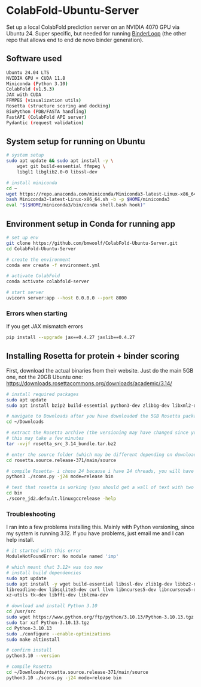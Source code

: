 # ColabFold-Ubuntu-Server

Set up a local ColabFold prediction server on an NVIDIA 4070 GPU via Ubuntu 24. Super specific, but needed for running [BinderLoop](https://github.com/bmwoolf/BinderLoop) (the other repo that allows end to end de novo binder generation).

## Software used 
```bash
Ubuntu 24.04 LTS
NVIDIA GPU + CUDA 11.8
Miniconda (Python 3.10)
ColabFold (v1.5.3)
JAX with CUDA
FFMPEG (visualization utils)
Rosetta (structure scoring and docking)
BioPython (PDB/FASTA handling)
FastAPI (ColabFold API server)
Pydantic (request validation)
```

## System setup for running on Ubuntu 
```bash
# system setup
sudo apt update && sudo apt install -y \
    wget git build-essential ffmpeg \
    libgl1 libglib2.0-0 libssl-dev

# install miniconda
cd ~
wget https://repo.anaconda.com/miniconda/Miniconda3-latest-Linux-x86_64.sh
bash Miniconda3-latest-Linux-x86_64.sh -b -p $HOME/miniconda3
eval "$($HOME/miniconda3/bin/conda shell.bash hook)"
```

## Environment setup in Conda for running app
```bash
# set up env
git clone https://github.com/bmwoolf/ColabFold-Ubuntu-Server.git
cd ColabFold-Ubuntu-Server

# create the environment 
conda env create -f environment.yml

# activate ColabFold 
conda activate colabfold-server 

# start server
uvicorn server:app --host 0.0.0.0 --port 8000
```

### Errors when starting
If you get JAX mismatch errors 
```bash
pip install --upgrade jax==0.4.27 jaxlib==0.4.27
```

## Installing Rosetta for protein + binder scoring 
First, download the actual binaries from their website. 
Just do the main 5GB one, not the 20GB Ubuntu one: https://downloads.rosettacommons.org/downloads/academic/3.14/
```bash
# install required packages 
sudo apt update
sudo apt install bzip2 build-essential python3-dev zlib1g-dev libxml2-dev libbz2-dev scons python-is-python3

# navigate to Downloads after you have downloaded the 5GB Rosetta package
cd ~/Downloads

# extract the Rosetta archive (the versioning may have changed since you looked at this)
# this may take a few minutes
tar -xvjf rosetta_src_3.14_bundle.tar.bz2

# enter the source folder (which may be different depending on download version)
cd rosetta.source.release-371/main/source

# compile Rosetta- i chose 24 because i have 24 threads, you will have to choose for your computer
python3 ./scons.py -j24 mode=release bin

# test that rosetta is working (you should get a wall of text with two big lines in the middle)
cd bin
./score_jd2.default.linuxgccrelease -help
```

### Troubleshooting
I ran into a few problems installing this. Mainly with Python versioning, since my system is running 3.12. 
If you have problems, just email me and I can help install. 

```bash
# it started with this error
ModuleNotFoundError: No module named 'imp'

# which meant that 3.12+ was too new
# install build dependencies
sudo apt update
sudo apt install -y wget build-essential libssl-dev zlib1g-dev libbz2-dev \
libreadline-dev libsqlite3-dev curl llvm libncurses5-dev libncursesw5-dev \
xz-utils tk-dev libffi-dev liblzma-dev

# download and install Python 3.10
cd /usr/src
sudo wget https://www.python.org/ftp/python/3.10.13/Python-3.10.13.tgz
sudo tar xzf Python-3.10.13.tgz
cd Python-3.10.13
sudo ./configure --enable-optimizations
sudo make altinstall

# confirm install
python3.10 --version

# compile Rosetta
cd ~/Downloads/rosetta.source.release-371/main/source
python3.10 ./scons.py -j24 mode=release bin
```
